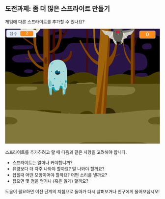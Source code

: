 ## 도전과제: 좀 더 많은 스프라이트 만들기

게임에 다른 스프라이트를 추가할 수 있나요?

![스크린샷](images/ghost-final.png)

스프라이트를 추가하려고 할 때 다음과 같은 사항을 고려해야 합니다.

+ 스프라이트는 얼마나 커야합니까?
+ 유령보다 더 자주 나와야 할까요? 덜 나와야 할까요?
+ 잡힐때 어떤 모양이어야 할까요? 어떤 소리를 낼까요?
+ 잡으면 몇 점을 얻거나 (혹은 잃게) 할까요?

도움이 필요하면 이전 단계의 지침으로 돌아가 다시 살펴보거나 친구에게 물어보십시오!